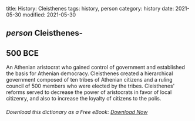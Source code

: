 title: History: Cleisthenes
tags: history, person
category: history
date: 2021-05-30
modified: 2021-05-30

## _person_  Cleisthenes-
  500 BCE
-
An Athenian aristocrat who
gained control of government and established the basis for Athenian
democracy.   Cleisthenes created a hierarchical government composed of
ten tribes of Athenian citizens and a ruling council of 500 members
who were elected by the tribes.   Cleisthenes' reforms served to
decrease the power of aristocrats in favor of local citizenry, and
also to increase the loyalty of citizens to the polis.


###### Download *this* dictionary as a Free eBook: [Download Now]({static}static/SerfHistoryDictionary.pdf)

